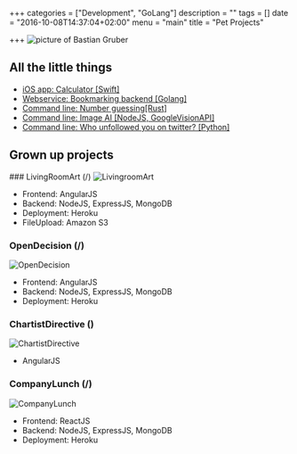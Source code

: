 +++
categories = ["Development", "GoLang"]
description = ""
tags = []
date = "2016-10-08T14:37:04+02:00"
menu = "main"
title = "Pet Projects"

+++
<img src="https://s3.eu-central-1.amazonaws.com/gruberb-blog/focus.jpg" alt="picture of Bastian Gruber"/>
<br />
<h2>All the little things</h2>
<ul>
    <li><a href="https://github.com/gruberb/CS193P-2016-iOS9">iOS app: Calculator [Swift]</a></li>
    <li><a href="https://github.com/gruberb/firemarksBackend">Webservice: Bookmarking backend [Golang]</a></li>
    <li><a href="https://github.com/gruberb/NumberGuessing">Command line: Number guessing[Rust]</a></li>
    <li><a href="https://github.com/gruberb/ImageRecon">Command line: Image AI [NodeJS, GoogleVisionAPI]</a></li>
    <li><a href="https://github.com/gruberb/TwitterWhoUnfollowedYou">Command line: Who unfollowed you on twitter? [Python]</a></li>
</ul>


<h2>Grown up projects</h2>
### LivingRoomArt (<a href="https://github.com/gruberb/LivingRoomArt"><i class="fa fa-github" aria-hidden="true"></i></a>/<a href="http://livingroomart-frontend.herokuapp.com/"><i class="fa fa-globe" aria-hidden="true"></i></a>)
<img src="https://s3.eu-central-1.amazonaws.com/gruberb-blog/la.png" title="LivingroomArt"/>

- Frontend: AngularJS
- Backend: NodeJS, ExpressJS, MongoDB
- Deployment: Heroku
- FileUpload: Amazon S3

### OpenDecision (<a href="https://github.com/gruberb/OpenDecision"><i class="fa fa-github" aria-hidden="true"></i></a>/<a href="https://opendecision-frontend.herokuapp.com/#/registration"><i class="fa fa-globe" aria-hidden="true"></i></a>)
<img src="https://s3.eu-central-1.amazonaws.com/gruberb-blog/od.png" title="OpenDecision"/>

 - Frontend: AngularJS
 - Backend: NodeJS, ExpressJS, MongoDB
 - Deployment: Heroku


### ChartistDirective (<a href="https://github.com/gruberb/chartistAngularDirective"><i class="fa fa-github" aria-hidden="true"></i></a>)
<img src="https://s3.eu-central-1.amazonaws.com/gruberb-blog/ca.png" title="ChartistDirective"/>

 - AngularJS

### CompanyLunch (<a href="https://github.com/gruberb/CompanyLunch"><i class="fa fa-github" aria-hidden="true"></i></a>/<a href="https://companylunch-frontend.herokuapp.com/"><i class="fa fa-globe" aria-hidden="true"></i></a>)
<img src="https://s3.eu-central-1.amazonaws.com/gruberb-blog/rr.png" title="CompanyLunch"/>

- Frontend: ReactJS
- Backend: NodeJS, ExpressJS, MongoDB
- Deployment: Heroku

